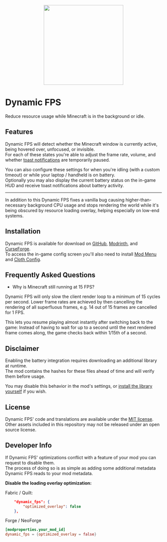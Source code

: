 <p align="center">
    <img width=256px src="GitHub/logo.png" />
</p>

# Dynamic FPS

Reduce resource usage while Minecraft is in the background or idle.

## Features

Dynamic FPS will detect whether the Minecraft window is currently active, being hovered over, unfocused, or invisible.  
For each of these states you're able to adjust the frame rate, volume, and whether [toast notifications](https://minecraft.wiki/w/Toasts) are temporarily paused.

You can also configure these settings for when you're idling (with a custom timeout) or while your laptop / handheld is on battery.  
Optionally you may also display the current battery status on the in-game HUD and receive toast notifications about battery activity.

---

In addition to this Dynamic FPS fixes a vanilla bug causing higher-than-necessary background CPU usage and stops
rendering the world while it's being obscured by resource loading overlay, helping especially on low-end systems.

## Installation

Dynamic FPS is available for download on [GitHub](https://github.com/juliand665/Dynamic-FPS/releases), [Modrinth](https://modrinth.com/mod/dynamic-fps), and [CurseForge](https://www.curseforge.com/minecraft/mc-mods/dynamic-fps).  
To access the in-game config screen you'll also need to install [Mod Menu](https://modrinth.com/mod/modmenu) and [Cloth Config](https://modrinth.com/mod/cloth-config).

## Frequently Asked Questions

- Why is Minecraft still running at 15 FPS?

Dynamic FPS will only slow the client render loop to a minimum of 15 cycles per second.
Lower frame rates are achieved by then cancelling the rendering of all superfluous frames, e.g. 14 out of 15 frames are cancelled for 1 FPS.

This lets you resume playing almost instantly after switching back to the game:
Instead of having to wait for up to a second until the next rendered frame comes along, the game checks back within 1/15th of a second.

## Disclaimer

Enabling the battery integration requires downloading an additional library at runtime.  
The mod contains the hashes for these files ahead of time and will verify them before usage.

You may disable this behavior in the mod's settings, or [install the library yourself](docs/manual-natives-install.md) if you wish.

## License

Dynamic FPS' code and translations are available under the [MIT license](LICENSE).  
Other assets included in this repository may not be released under an open source license.

## Developer Info

If Dynamic FPS' optimizations conflict with a feature of your mod you can request to disable them.  
The process of doing so is as simple as adding some additional metadata Dynamic FPS reads to your mod metadata.

**Disable the loading overlay optimization:**

Fabric / Quilt:

```json
    "dynamic_fps": {
        "optimized_overlay": false
    },
```

Forge / NeoForge

```toml
[modproperties.your_mod_id]
dynamic_fps = {optimized_overlay = false}
```
